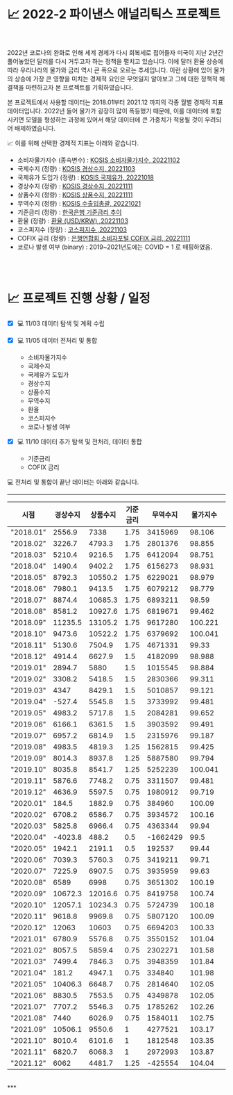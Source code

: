 # 📈 2022-2 파이낸스 애널리틱스 프로젝트  

<br>  

 2022년 코로나의 완화로 인해 세계 경제가 다시 회복세로 접어들자 미국이 지난 2년간 풀어놓았던 달러를 다시 거두고자 하는 정책을 펼치고 있습니다. 이에 달러 환율 상승에 따라 우리나라의 물가와 금리 역시 큰 폭으로 오르는 추세입니다. 이런 상황에 있어 물가의 상승에 가장 큰 영향을 미치는 경제적 요인은 무엇일지 알아보고 그에 대한 정책적 해결책을 마련하고자 본 프로젝트를 기획하였습니다.<br>  
 
 본 프로젝트에서 사용할 데이터는 2018.01부터 2021.12 까지의 각종 월별 경제적 지표 데이터입니다. 2022년 들어 물가가 굉장히 많이 폭등했기 때문에, 이를 데이터에 포함시키면 모델을 형성하는 과정에 있어서 해당 데이터에 큰 가중치가 적용될 것이 우려되어 배제하였습니다.<br>  
 
 
📈 이를 위해 선택한 경제적 지표는 아래와 같습니다.  

  - 소비자물가지수 (종속변수) : [KOSIS 소비자물가지수, 20221102](https://kosis.kr/statHtml/statHtml.do?orgId=101&tblId=DT_1J20003&vw_cd=MT_ZTITLE&list_id=P2_6&seqNo=&lang_mode=ko&language=kor&obj_var_id=&itm_id=&conn_path=MT_ZTITLE)
  - 국제수지 (정량) : [KOSIS 경상수지, 20221103](https://kosis.kr/statHtml/statHtml.do?orgId=301&tblId=DT_301Y013&vw_cd=MT_ZTITLE&list_id=S2_301008_001&seqNo=&lang_mode=ko&language=kor&obj_var_id=&itm_id=&conn_path=MT_ZTITLE)
  - 국제유가 도입가 (정량) : [KOSIS 국제유가, 20221018](https://kosis.kr/statHtml/statHtml.do?orgId=392&tblId=DT_AA123&vw_cd=MT_ZTITLE&list_id=T_21&seqNo=&lang_mode=ko&language=kor&obj_var_id=&itm_id=&conn_path=MT_ZTITLE)
  - 경상수지 (정량) : [KOSIS 경상수지, 20221111](https://kosis.kr/statHtml/statHtml.do?orgId=301&tblId=DT_301Y017&vw_cd=MT_ZTITLE&list_id=S2_301008_001&seqNo=&lang_mode=ko&language=kor&obj_var_id=&itm_id=&conn_path=MT_ZTITLE)
  - 상품수지 (정량) : [KOSIS 상품수지, 20221111](https://kosis.kr/statHtml/statHtml.do?orgId=301&tblId=DT_301Y017&vw_cd=MT_ZTITLE&list_id=S2_301008_001&seqNo=&lang_mode=ko&language=kor&obj_var_id=&itm_id=&conn_path=MT_ZTITLE)
  - 무역수지 (정량) : [KOSIS 수출입총괄, 20221021](https://kosis.kr/statHtml/statHtml.do?orgId=134&tblId=DT_134001_001&vw_cd=MT_ZTITLE&list_id=&scrId=&seqNo=&lang_mode=ko&obj_var_id=&itm_id=&conn_path=E1&docId=0388621915&markType=S&itmNm=%EC%A0%84%EA%B5%AD)
  - 기준금리 (정량) : [한국은행 기준금리 추이](https://www.bok.or.kr/portal/singl/baseRate/list.do?dataSeCd=01&menuNo=200643)
  - 환율 (정량) : [환율 (USD/KRW) ,20221103](https://kr.investing.com/currencies/usd-krw-historical-data)
  - 코스피지수 (정량) : [코스피지수 ,20221103](https://kr.investing.com/indices/kospi-historical-data)
  - COFIX 금리 (정량) : [은행연합회 소비자포털 COFIX 금리, 20221111](https://portal.kfb.or.kr/fingoods/cofix.php)
  - 코로나 발생 여부 (binary) : 2019~2021년도에는 COVID = 1 로 매핑하였음.  
<br>  
<br>  

# 📈 프로젝트 진행 상황 / 일정  

- [x] 💻 11/03 데이터 탐색 및 계획 수립<br>  
  
- [x] 💻 11/05 데이터 전처리 및 통합  
  - 소비자물가지수  
  - 국제수지  
  - 국제유가 도입가  
  - 경상수지  
  - 상품수지  
  - 무역수지  
  - 환율  
  - 코스피지수  
  - 코로나 발생 여부<br>  
  
- [x] 💻 11/10 데이터 추가 탐색 및 전처리, 데이터 통합  
  - 기준금리  
  - COFIX 금리  
  
💻 전처리 및 통합이 끝난 데이터는 아래와 같습니다.  

***  

| 시점        | 경상수지    | 상품수지    | 기준금리 | 무역수지     | 물가지수    | 환율      | 유가   | KOSPI            | COFIX 금리 | COVID |
|-----------|---------|---------|------|----------|---------|---------|------|------------------|----------|-------|
| "2018.01" | 2556.9  | 7338    | 1.75 | 3415969  | 98.106  | 1069.08 | 64.7 | 2520.93772727273 | 1.78     | 0     |
| "2018.02" | 3226.7  | 4793.3  | 1.75 | 2801376  | 98.855  | 1084.21 | 67.8 | 2439.10444444444 | 1.77     | 0     |
| "2018.03" | 5210.4  | 9216.5  | 1.75 | 6412094  | 98.751  | 1060.25 | 64.4 | 2451.57          | 1.82     | 0     |
| "2018.04" | 1490.4  | 9402.2  | 1.75 | 6156273  | 98.931  | 1069.33 | 65.9 | 2458.22476190476 | 1.79     | 0     |
| "2018.05" | 8792.3  | 10550.2 | 1.75 | 6229021  | 98.979  | 1079.59 | 70.3 | 2461.3005        | 1.82     | 0     |
| "2018.06" | 7980.1  | 9413.5  | 1.75 | 6079212  | 98.779  | 1113.91 | 74.6 | 2394.50789473684 | 1.84     | 0     |
| "2018.07" | 8874.4  | 10685.3 | 1.75 | 6893211  | 98.59   | 1112.25 | 75.2 | 2284.25363636364 | 1.81     | 0     |
| "2018.08" | 8581.2  | 10927.6 | 1.75 | 6819671  | 99.462  | 1115.46 | 77.4 | 2283.79681818182 | 1.8      | 0     |
| "2018.09" | 11235.5 | 13105.2 | 1.75 | 9617280  | 100.221 | 1109.98 | 77   | 2307.32588235294 | 1.83     | 0     |
| "2018.10" | 9473.6  | 10522.2 | 1.75 | 6379692  | 100.041 | 1141.02 | 80   | 2153.47666666667 | 1.93     | 0     |
| "2018.11" | 5130.6  | 7504.9  | 1.75 | 4671331  | 99.33   | 1119.44 | 79.1 | 2083.33318181818 | 1.96     | 0     |
| "2018.12" | 4914.4  | 6627.9  | 1.5  | 4182099  | 98.988  | 1113.3  | 67.9 | 2070.12894736842 | 2.04     | 0     |
| "2019.01" | 2894.7  | 5880    | 1.5  | 1015545  | 98.884  | 1111.4  | 60.9 | 2101.98409090909 | 1.99     | 1     |
| "2019.02" | 3308.2  | 5418.5  | 1.5  | 2830366  | 99.311  | 1124.6  | 61.2 | 2210.19882352941 | 1.92     | 1     |
| "2019.03" | 4347    | 8429.1  | 1.5  | 5010857  | 99.121  | 1136.1  | 64.7 | 2161.9145        | 1.94     | 1     |
| "2019.04" | -527.4  | 5545.8  | 1.5  | 3733992  | 99.481  | 1163.25 | 67.9 | 2212.12045454545 | 1.85     | 1     |
| "2019.05" | 4983.2  | 5717.8  | 1.5  | 2084281  | 99.652  | 1187.8  | 73.3 | 2086.8980952381  | 1.85     | 1     |
| "2019.06" | 6166.1  | 6361.5  | 1.5  | 3903592  | 99.491  | 1155.38 | 69.2 | 2105.30315789474 | 1.78     | 1     |
| "2019.07" | 6957.2  | 6814.9  | 1.5  | 2315976  | 99.187  | 1187.32 | 67.2 | 2079.48          | 1.68     | 1     |
| "2019.08" | 4983.5  | 4819.3  | 1.25 | 1562815  | 99.425  | 1209.5  | 65.2 | 1944.23761904762 | 1.52     | 1     |
| "2019.09" | 8014.3  | 8937.8  | 1.25 | 5887580  | 99.794  | 1198.09 | 65   | 2045.20526315789 | 1.57     | 1     |
| "2019.10" | 8035.8  | 8541.7  | 1.25 | 5252239  | 100.041 | 1169.24 | 65.6 | 2065.74761904762 | 1.55     | 1     |
| "2019.11" | 5876.6  | 7748.2  | 0.75 | 3311507  | 99.481  | 1180.7  | 65.1 | 2128.79476190476 | 1.63     | 1     |
| "2019.12" | 4636.9  | 5597.5  | 0.75 | 1980912  | 99.719  | 1154.07 | 65.9 | 2147.0135        | 1.6      | 1     |
| "2020.01" | 184.5   | 1882.9  | 0.75 | 384960   | 100.09  | 1194.97 | 69.3 | 2203.4425        | 1.54     | 1     |
| "2020.02" | 6708.2  | 6586.7  | 0.75 | 3934572  | 100.16  | 1200.2  | 68.6 | 2167.1235        | 1.43     | 1     |
| "2020.03" | 5825.8  | 6966.4  | 0.75 | 4363344  | 99.94   | 1218.3  | 57   | 1786.74636363636 | 1.26     | 1     |
| "2020.04" | -4023.8 | 488.2   | 0.5  | -1662429 | 99.5    | 1212.94 | 37.5 | 1849.589         | 1.2      | 1     |
| "2020.05" | 1942.1  | 2191.1  | 0.5  | 192537   | 99.44   | 1231.49 | 24.1 | 1965.17421052632 | 1.06     | 1     |
| "2020.06" | 7039.3  | 5760.3  | 0.75 | 3419211  | 99.71   | 1199.28 | 28.1 | 2134.69681818182 | 0.89     | 1     |
| "2020.07" | 7225.9  | 6907.5  | 0.75 | 3935959  | 99.63   | 1193.59 | 39.3 | 2195.94869565217 | 0.81     | 1     |
| "2020.08" | 6589    | 6998    | 0.75 | 3651302  | 100.19  | 1187.94 | 44.3 | 2349.873         | 0.8      | 1     |
| "2020.09" | 10672.3 | 12016.6 | 0.75 | 8419758  | 100.74  | 1164.65 | 46.3 | 2371.51619047619 | 0.88     | 1     |
| "2020.10" | 12057.1 | 10234.3 | 0.75 | 5724739  | 100.18  | 1136.49 | 43.2 | 2357.82105263158 | 0.87     | 1     |
| "2020.11" | 9618.8  | 9969.8  | 0.75 | 5807120  | 100.09  | 1109.32 | 41.7 | 2504.18095238095 | 0.9      | 1     |
| "2020.12" | 12063   | 10603   | 0.75 | 6694203  | 100.33  | 1084.47 | 45.1 | 2755.77095238095 | 0.9      | 1     |
| "2021.01" | 6780.9  | 5576.8  | 0.75 | 3550152  | 101.04  | 1117.64 | 51.2 | 3089.267         | 0.86     | 1     |
| "2021.02" | 8057.5  | 5859.4  | 0.75 | 2302271  | 101.58  | 1123.89 | 56.3 | 3092.41166666667 | 0.83     | 1     |
| "2021.03" | 7499.4  | 7846.3  | 0.75 | 3948359  | 101.84  | 1127.17 | 62.5 | 3032.46909090909 | 0.84     | 1     |
| "2021.04" | 181.2   | 4947.1  | 0.75 | 334840   | 101.98  | 1117.16 | 64.9 | 3165.08318181818 | 0.82     | 1     |
| "2021.05" | 10406.3 | 6648.7  | 0.75 | 2814640  | 102.05  | 1106.58 | 65.8 | 3169.20052631579 | 0.82     | 1     |
| "2021.06" | 8830.5  | 7553.5  | 0.75 | 4349878  | 102.05  | 1130.48 | 68.9 | 3259.14          | 0.92     | 1     |
| "2021.07" | 7707.2  | 5546.3  | 0.75 | 1785262  | 102.26  | 1151.41 | 73.9 | 3254.57318181818 | 0.95     | 1     |
| "2021.08" | 7440    | 6026.9  | 0.75 | 1584011  | 102.75  | 1158.73 | 73.5 | 3182.50095238095 | 1.02     | 1     |
| "2021.09" | 10506.1 | 9550.6  | 1    | 4277521  | 103.17  | 1184.23 | 73.3 | 3141.69947368421 | 1.16     | 1     |
| "2021.10" | 8010.4  | 6101.6  | 1    | 1812548  | 103.35  | 1174.47 | 76.2 | 2989.87315789474 | 1.29     | 1     |
| "2021.11" | 6820.7  | 6068.3  | 1    | 2972993  | 103.87  | 1182.71 | 82.4 | 2964.30181818182 | 1.55     | 1     |
| "2021.12" | 6062    | 4481.7  | 1.25 | -425554  | 104.04  | 1187.96 | 81.6 | 2988.49409090909 | 1.69     | 1     |  

<br>  
***
